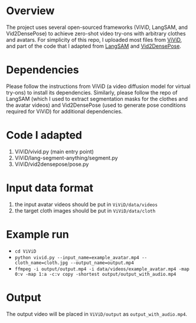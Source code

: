 # Overview
The project uses several open-sourced frameworks (ViViD, LangSAM, and Vid2DensePose) to achieve zero-shot video try-ons with arbitrary clothes and avatars.
For simplicity of this repo, I uploaded most files from [ViViD](https://github.com/alibaba-yuanjing-aigclab/ViViD), and part of the code that I adapted from 
[LangSAM](https://github.com/luca-medeiros/lang-segment-anything) and [Vid2DensePose](https://github.com/Flode-Labs/vid2densepose).

# Dependencies
Please follow the instructions from ViViD (a video diffusion model for virtual try-ons) to install its dependencies. 
Similarly, please follow the repo of LangSAM (which I used to extract segmentation masks for the clothes and the avatar videos) 
and Vid2DensePose (used to generate pose conditions required for ViViD) for additional dependencies.

# Code I adapted
1. ViViD/vivid.py (main entry point)
2. ViViD/lang-segment-anything/segment.py
3. ViViD/vid2densepose/pose.py

# Input data format
1. the input avatar videos should be put in `ViViD/data/videos`
2. the target cloth images should be put in `ViViD/data/cloth`

# Example run
* `cd ViViD`
* `python vivid.py --input_name=example_avatar.mp4 --cloth_name=cloth.jpg --output_name=output.mp4`
* `ffmpeg -i output/output.mp4 -i data/videos/example_avatar.mp4 -map 0:v -map 1:a -c:v copy -shortest output/output_with_audio.mp4`

# Output
The output video will be placed in `ViViD/output` as `output_with_audio.mp4`.

